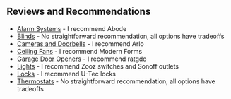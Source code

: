## Reviews and Recommendations

- [Alarm Systems](alarm_system.md) - I recommend Abode
- [Blinds](blinds.md) - No straightforward recommendation, all
options have tradeoffs
- [Cameras and Doorbells](cameras_doorbells.md) - I recommend Arlo
- [Ceiling Fans](ceiling_fans.md) - I recommend Modern Forms
- [Garage Door Openers](garage_door.md) - I recommend ratgdo
- [Lights](lights.md) - I recommend Zooz switches and Sonoff outlets
- [Locks](locks.md) - I recommend U-Tec locks
- [Thermostats](thermostat.md) - No straightforward recommendation,
all options have tradeoffs